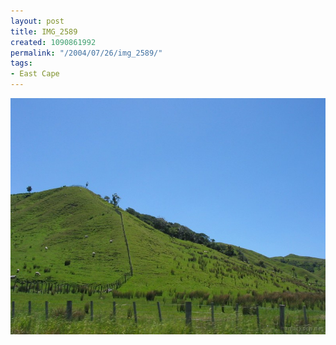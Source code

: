 ```yaml
---
layout: post
title: IMG_2589
created: 1090861992
permalink: "/2004/07/26/img_2589/"
tags:
- East Cape
---
```


<img src="/image/images/img_2589-874.jpg"/>


